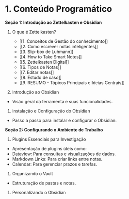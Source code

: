 # 1. Conteúdo Programático

**Seção 1: Introdução ao Zettelkasten e Obsidian**

1. O que é Zettelkasten?

	- [[1. Conceitos de Gestão do conhecimento]]
	- [[2. Como escrever notas inteligentes]]
	- [[3. Slip-box de Luhmann]]
	- [[4. How to Take Smart Notes]]
	- [[5. Zettelkasten Digital]]
	- [[6. Tipos de Notas]]
	- [[7. Editar notas]]
	- [[8. Estudo de caso]]
	- [[9. RESUMO - Tópicos Principais e Ideias Centrais]]
	
	  

1. Introdução ao Obsidian

- Visão geral da ferramenta e suas funcionalidades.

1. Instalação e Configuração do Obsidian

- Passo a passo para instalar e configurar o Obsidian.

**Seção 2: Configurando o Ambiente de Trabalho**

1. Plugins Essenciais para Investigação

- Apresentação de plugins úteis como:
- Dataview: Para consultas e visualizações de dados.
- Markdown Links: Para criar links entre notas.
- Calendar: Para gerenciar prazos e tarefas.

1. Organizando o Vault

- Estruturação de pastas e notas.

1. Personalizando o Obsidian